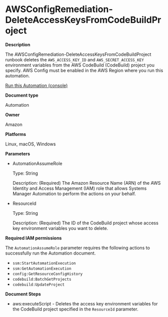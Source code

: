 # AWSConfigRemediation\-DeleteAccessKeysFromCodeBuildProject<a name="automation-aws-delete-cb-keys"></a>

**Description**

The AWSConfigRemediation\-DeleteAccessKeysFromCodeBuildProject runbook deletes the `AWS_ACCESS_KEY_ID` and `AWS_SECRET_ACCESS_KEY` environment variables from the AWS CodeBuild \(CodeBuild\) project you specify\. AWS Config must be enabled in the AWS Region where you run this automation\.

[Run this Automation \(console\)](https://console.aws.amazon.com/systems-manager/automation/execute/AWSConfigRemediation-DeleteAccessKeysFromCodeBuildProject)

**Document type**

Automation

**Owner**

Amazon

**Platforms**

Linux, macOS, Windows

**Parameters**
+ AutomationAssumeRole

  Type: String

  Description: \(Required\) The Amazon Resource Name \(ARN\) of the AWS Identity and Access Management \(IAM\) role that allows Systems Manager Automation to perform the actions on your behalf\.
+ ResourceId

  Type: String

  Description: \(Required\) The ID of the CodeBuild project whose access key environment variables you want to delete\.

**Required IAM permissions**

The `AutomationAssumeRole` parameter requires the following actions to successfully run the Automation document\.
+ `ssm:StartAutomationExecution`
+ `ssm:GetAutomationExecution`
+ `config:GetResourceConfigHistory`
+ `codebuild:BatchGetProjects`
+ `codebuild:UpdateProject`

**Document Steps**
+ aws:executeScript \- Deletes the access key environment variables for the CodeBuild project specified in the `ResourceId` parameter\.